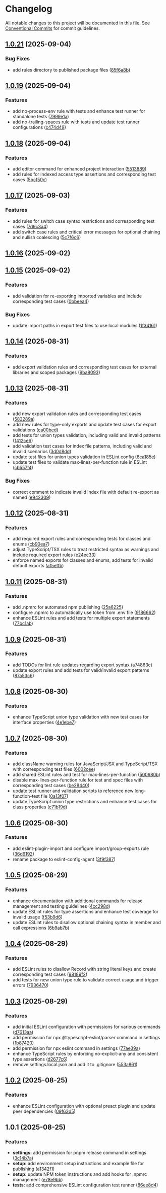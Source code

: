 # Changelog

All notable changes to this project will be documented in this file. See [Conventional Commits](https://conventionalcommits.org) for commit guidelines.



## [1.0.21](https://github.com/tupe12334/eslint-config/compare/v1.0.19...v1.0.21) (2025-09-04)

### Bug Fixes

* add rules directory to published package files ([85f6a8b](https://github.com/tupe12334/eslint-config/commit/85f6a8b30f84d8239703a0040cb087be4b7cfb24))

## [1.0.19](https://github.com/tupe12334/eslint-config/compare/v1.0.18...v1.0.19) (2025-09-04)

### Features

* add no-process-env rule with tests and enhance test runner for standalone tests ([7999e1a](https://github.com/tupe12334/eslint-config/commit/7999e1a2bac745c5da0cb29e5b0d08fe4b5ec321))
* add no-trailing-spaces rule with tests and update test runner configurations ([c474d49](https://github.com/tupe12334/eslint-config/commit/c474d491461593e05d31a7c33da49e6c6116f207))

## [1.0.18](https://github.com/tupe12334/eslint-config/compare/v1.0.17...v1.0.18) (2025-09-04)

### Features

* add editor command for enhanced project interaction ([5513889](https://github.com/tupe12334/eslint-config/commit/55138896794e64b5a47667508f7339028fca578f))
* add rules for indexed access type assertions and corresponding test cases ([5bcf50c](https://github.com/tupe12334/eslint-config/commit/5bcf50c32c4ea4fe777eed49f09bc1270a60a6d7))

## [1.0.17](https://github.com/tupe12334/eslint-config/compare/v1.0.16...v1.0.17) (2025-09-03)

### Features

* add rules for switch case syntax restrictions and corresponding test cases ([7d9c3a4](https://github.com/tupe12334/eslint-config/commit/7d9c3a41d759ea9e9bd60b7fd8247b70d45687d2))
* add switch case rules and critical error messages for optional chaining and nullish coalescing ([5c7f6c6](https://github.com/tupe12334/eslint-config/commit/5c7f6c6f33af9899533f33b32c162327322fc6f3))

## [1.0.16](https://github.com/tupe12334/eslint-config/compare/v1.0.15...v1.0.16) (2025-09-02)

## [1.0.15](https://github.com/tupe12334/eslint-config/compare/v1.0.14...v1.0.15) (2025-09-02)

### Features

* add validation for re-exporting imported variables and include corresponding test cases ([0bbeea4](https://github.com/tupe12334/eslint-config/commit/0bbeea48b77afe53eeed3e32b177c1fc170a2371))

### Bug Fixes

* update import paths in export test files to use local modules ([1f34161](https://github.com/tupe12334/eslint-config/commit/1f341614b313419b071f860ab762ff96596c32a6))

## [1.0.14](https://github.com/tupe12334/eslint-config/compare/v1.0.13...v1.0.14) (2025-08-31)

### Features

* add export validation rules and corresponding test cases for external libraries and scoped packages ([9ba8093](https://github.com/tupe12334/eslint-config/commit/9ba8093c6fb7c93c8363518bb879ecf94f405e1e))

## [1.0.13](https://github.com/tupe12334/eslint-config/compare/v1.0.12...v1.0.13) (2025-08-31)

### Features

* add new export validation rules and corresponding test cases ([583289a](https://github.com/tupe12334/eslint-config/commit/583289a6bf432033e4162dbe0494cfc396908e07))
* add new rules for type-only exports and update test cases for export validations ([ea00bed](https://github.com/tupe12334/eslint-config/commit/ea00bedb344274f925ea4363cd3fc90e8e6e2d07))
* add tests for union types validation, including valid and invalid patterns ([1412ce6](https://github.com/tupe12334/eslint-config/commit/1412ce61970e984fc4e5dab7fe0776b72f82a1e5))
* add validation test cases for index file patterns, including valid and invalid scenarios ([3d0d8dd](https://github.com/tupe12334/eslint-config/commit/3d0d8ddfcd75463c696a60b551deb1330aeb9f16))
* update test files for union types validation in ESLint config ([6ca185e](https://github.com/tupe12334/eslint-config/commit/6ca185ef0b98d46c7eaf21cc445f725652cad974))
* update test files to validate max-lines-per-function rule in ESLint ([cb557f4](https://github.com/tupe12334/eslint-config/commit/cb557f45b7561ad849dc16a749097b88bfe57a48))

### Bug Fixes

* correct comment to indicate invalid index file with default re-export as named ([e942309](https://github.com/tupe12334/eslint-config/commit/e94230962083371f42d547650fb146c304e0651a))

## [1.0.12](https://github.com/tupe12334/eslint-config/compare/v1.0.11...v1.0.12) (2025-08-31)

### Features

* add required export rules and corresponding tests for classes and enums ([cb90ea7](https://github.com/tupe12334/eslint-config/commit/cb90ea75f34b7afd6f0b09c2aa36193fecdca5e1))
* adjust TypeScript/TSX rules to treat restricted syntax as warnings and include required export rules ([e24ec33](https://github.com/tupe12334/eslint-config/commit/e24ec33b959dd0c7c83a1df63dfaa2a4abb667bb))
* enforce named exports for classes and enums, add tests for invalid default exports ([af5effb](https://github.com/tupe12334/eslint-config/commit/af5effb9e9504ac95969f25132c43e0457c95b95))

## [1.0.11](https://github.com/tupe12334/eslint-config/compare/v1.0.10...v1.0.11) (2025-08-31)

### Features

* add .npmrc for automated npm publishing ([25a6225](https://github.com/tupe12334/eslint-config/commit/25a62259f25e92584ac4ba97f64fdc783feebe88))
* configure .npmrc to automatically use token from .env file ([9186662](https://github.com/tupe12334/eslint-config/commit/9186662fe5786309146ae02fc90a73247d4a42bb))
* enhance ESLint rules and add tests for multiple export statements ([77bc1ab](https://github.com/tupe12334/eslint-config/commit/77bc1ab68d08a8e56872a589e407fc4314dc940b))

## [1.0.9](https://github.com/tupe12334/eslint-config/compare/v1.0.8...v1.0.9) (2025-08-31)

### Features

* add TODOs for lint rule updates regarding export syntax ([a74863c](https://github.com/tupe12334/eslint-config/commit/a74863ccb97850147d8773a9dae3b537cc5c1971))
* update export rules and add tests for valid/invalid export patterns ([87a53c6](https://github.com/tupe12334/eslint-config/commit/87a53c6470360b2f8ed03dc58be28404027e6955))

## [1.0.8](https://github.com/tupe12334/eslint-config/compare/v1.0.7...v1.0.8) (2025-08-30)

### Features

* enhance TypeScript union type validation with new test cases for interface properties ([4e1ebe7](https://github.com/tupe12334/eslint-config/commit/4e1ebe737049aa1e61c6daac66032f2bb70f34d6))

## [1.0.7](https://github.com/tupe12334/eslint-config/compare/v1.0.6...v1.0.7) (2025-08-30)

### Features

* add className warning rules for JavaScript/JSX and TypeScript/TSX with corresponding test files ([6002cee](https://github.com/tupe12334/eslint-config/commit/6002ceeca6e5e083ef29918af4898ec791ef194e))
* add shared ESLint rules and test for max-lines-per-function ([500980b](https://github.com/tupe12334/eslint-config/commit/500980bcca349595dbef06d8c7524fc9ab3bb244))
* disable max-lines-per-function rule for test and spec files with corresponding test cases ([be28440](https://github.com/tupe12334/eslint-config/commit/be284403c1066449b5b21b7df55cf3de0e4bdf7e))
* update test runner and validation scripts to reference new long-function-test file ([0a13f07](https://github.com/tupe12334/eslint-config/commit/0a13f07709dc4d508adee035cc5924de670a1e78))
* update TypeScript union type restrictions and enhance test cases for class properties ([c71b19d](https://github.com/tupe12334/eslint-config/commit/c71b19dcaffbbf5a2ba37e0f65853c78fd0ca5f7))

## [1.0.6](https://github.com/tupe12334/eslint-config/compare/v1.0.5...v1.0.6) (2025-08-30)

### Features

* add eslint-plugin-import and configure import/group-exports rule ([36d6192](https://github.com/tupe12334/eslint-config/commit/36d6192b5a85031a96e46cfaccb0e7ad62b41726))
* rename package to eslint-config-agent ([3f9f387](https://github.com/tupe12334/eslint-config/commit/3f9f387650fd74317663142db5801a04e5ff2158))

## [1.0.5](https://github.com/tupe12334/eslint-config/compare/v1.0.4...v1.0.5) (2025-08-29)

### Features

* enhance documentation with additional commands for release management and testing guidelines ([4cc298d](https://github.com/tupe12334/eslint-config/commit/4cc298d195edfee31dfd3ec2dc2e5343707dae35))
* update ESLint rules for type assertions and enhance test coverage for invalid usage ([f53b9d6](https://github.com/tupe12334/eslint-config/commit/f53b9d6ca40f949e073d6eb08e70ec6ad0117518))
* update ESLint rules to disallow optional chaining syntax in member and call expressions ([6b9ab7b](https://github.com/tupe12334/eslint-config/commit/6b9ab7bdae7b8608a19e2f888c72af18382f66da))

## [1.0.4](https://github.com/tupe12334/eslint-config/compare/v1.0.3...v1.0.4) (2025-08-29)

### Features

* add ESLint rules to disallow Record with string literal keys and create corresponding test cases ([98189f2](https://github.com/tupe12334/eslint-config/commit/98189f26ef78a1cf0fc89bcf47848d8761b8a5e9))
* add tests for new union type rule to validate correct usage and trigger errors ([7936470](https://github.com/tupe12334/eslint-config/commit/7936470d10003dab6353650038e5b02e9e79b657))

## [1.0.3](https://github.com/tupe12334/eslint-config/compare/v1.0.2...v1.0.3) (2025-08-29)

### Features

* add initial ESLint configuration with permissions for various commands ([d7613aa](https://github.com/tupe12334/eslint-config/commit/d7613aa115b04e3aa45e6707dea350f9ec8b1678))
* add permission for npx @typescript-eslint/parser command in settings ([1b87420](https://github.com/tupe12334/eslint-config/commit/1b87420bddd5fd3894fe34b38a41059b03eb2f5b))
* add permission for npx eslint command in settings ([77ae39a](https://github.com/tupe12334/eslint-config/commit/77ae39ae84c5d0a186a88acef2cd5aa1e68153bc))
* enhance TypeScript rules by enforcing no-explicit-any and consistent type assertions ([d2677c6](https://github.com/tupe12334/eslint-config/commit/d2677c6359ea956d36d9e02abcf173131c49f437))
* remove settings.local.json and add it to .gitignore ([553a861](https://github.com/tupe12334/eslint-config/commit/553a861644ce81689400920892ea7eb64822703d))

## [1.0.2](https://github.com/tupe12334/eslint-config/compare/v1.0.1...v1.0.2) (2025-08-25)

### Features

* enhance ESLint configuration with optional preact plugin and update peer dependencies ([09f63d5](https://github.com/tupe12334/eslint-config/commit/09f63d5249c8c6f6832668b926b5c1b81d6d8144))

## 1.0.1 (2025-08-25)

### Features

* **settings:** add permission for pnpm release command in settings ([3c14b7a](https://github.com/tupe12334/eslint-config/commit/3c14b7a8b2da8461bcee7ba7eeb0811cb9f995d5))
* **setup:** add environment setup instructions and example file for publishing ([a1342f1](https://github.com/tupe12334/eslint-config/commit/a1342f19849b91b9d2579e0e657e9fe624dac156))
* **setup:** update NPM token instructions and add hooks for .npmrc management ([e78e9bb](https://github.com/tupe12334/eslint-config/commit/e78e9bb5a6ab5d9e21edd852b33ea6f077623387))
* **tests:** add comprehensive ESLint configuration test runner ([86ee8d4](https://github.com/tupe12334/eslint-config/commit/86ee8d4a83c7b620bf3909c368ba8f8926726c15))

